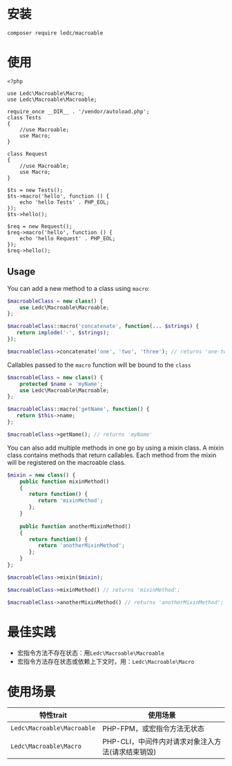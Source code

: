 # 安装

```
composer require ledc/macroable
```



# 使用

```
<?php

use Ledc\Macroable\Macro;
use Ledc\Macroable\Macroable;

require_once __DIR__ . '/vendor/autoload.php';
class Tests
{
    //use Macroable;
    use Macro;
}

class Request
{
    //use Macroable;
    use Macro;
}

$ts = new Tests();
$ts->macro('hello', function () {
    echo 'hello Tests' . PHP_EOL;
});
$ts->hello();

$req = new Request();
$req->macro('hello', function () {
    echo 'hello Request' . PHP_EOL;
});
$req->hello();
```

## Usage

You can add a new method to a class using `macro`:

```php
$macroableClass = new class() {
    use Ledc\Macroable\Macroable;
};

$macroableClass::macro('concatenate', function(... $strings) {
   return implode('-', $strings);
});

$macroableClass->concatenate('one', 'two', 'three'); // returns 'one-two-three'
```

Callables passed to the `macro` function will be bound to the `class`

```php
$macroableClass = new class() {
    protected $name = 'myName';
    use Ledc\Macroable\Macroable;
};

$macroableClass::macro('getName', function() {
   return $this->name;
};

$macroableClass->getName(); // returns 'myName'
```

You can also add multiple methods in one go by using a mixin class. A mixin class contains methods that return callables. Each method from the mixin will be registered on the macroable class.

```php
$mixin = new class() {
    public function mixinMethod()
    {
       return function() {
          return 'mixinMethod';
       };
    }
    
    public function anotherMixinMethod()
    {
       return function() {
          return 'anotherMixinMethod';
       };
    }
};

$macroableClass->mixin($mixin);

$macroableClass->mixinMethod() // returns 'mixinMethod';

$macroableClass->anotherMixinMethod() // returns 'anotherMixinMethod';
```



# 最佳实践

- 宏指令方法不存在状态：用`Ledc\Macroable\Macroable`
- 宏指令方法存在状态或依赖上下文时，用：`Ledc\Macroable\Macro`



# 使用场景

| 特性trait                  | 使用场景                                          |
| -------------------------- | ------------------------------------------------- |
| `Ledc\Macroable\Macroable` | PHP-FPM，或宏指令方法无状态                       |
| `Ledc\Macroable\Macro`     | PHP-CLI，中间件内对请求对象注入方法(请求结束销毁) |

